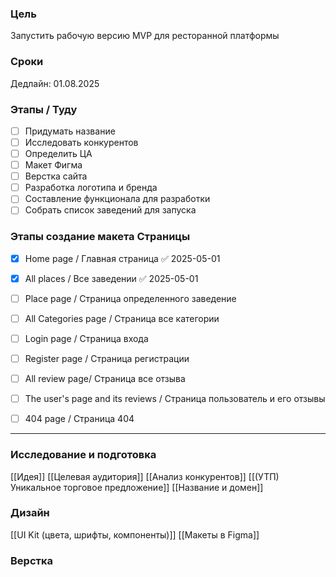 ### Цель
Запустить рабочую версию MVP для ресторанной платформы

### Сроки
Дедлайн: 01.08.2025

###  Этапы / Туду
- [ ] Придумать название
- [ ] Исследовать конкурентов
- [ ] Определить ЦА
- [ ] Макет Фигма 
- [ ] Верстка сайта
- [ ] Разработка логотипа и бренда
- [ ] Составление функционала для разработки
- [ ] Собрать список заведений для запуска

### Этапы создание макета Страницы
	
- [x] Home page / Главная страница ✅ 2025-05-01
- [x] All places / Все заведении ✅ 2025-05-01
- [ ] Place page / Страница определенного заведение
- [ ] All Categories page / Страница все категории
- [ ] Login page / Страница входа
- [ ] Register page / Страница регистрации
- [ ] All review page/ Страница все отзыва
- [ ] The user's page and its reviews / Страница пользователь и его отзывы
- [ ] 404 page / Страница 404




---
### Исследование и подготовка
[[Идея]]
[[Целевая аудитория]]
[[Анализ конкурентов]]
[[(УТП) Уникальное торговое предложение]]
[[Название и домен]]


### Дизайн
[[UI Kit (цвета, шрифты, компоненты)]]
[[Макеты в Figma]]

### Верстка






